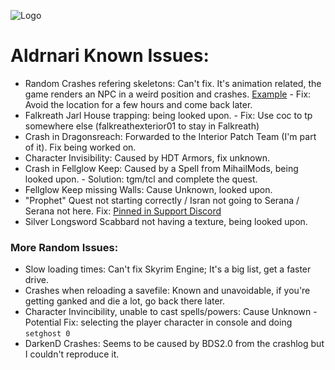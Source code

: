 ![Logo](https://i.imgur.com/qOPBy7D.png)

# Aldrnari Known Issues:

- Random Crashes refering skeletons: Can't fix. It's animation related, the game renders an NPC in a weird position and crashes. [Example](https://pastebin.com/1rjAwJnp) - Fix: Avoid the location for a few hours and come back later.
- Falkreath Jarl House trapping: being looked upon. - Fix: Use coc to tp somewhere else (falkreathexterior01 to stay in Falkreath)
- Crash in Dragonsreach: Forwarded to the Interior Patch Team (I'm part of it). Fix being worked on.
- Character Invisibility: Caused by HDT Armors, fix unknown. 
- Crash in Fellglow Keep: Caused by a Spell from MihailMods, being looked upon. - Solution: tgm/tcl and complete the quest.
- Fellglow Keep missing Walls: Cause Unknown, looked upon.
- "Prophet" Quest not starting correctly / Isran not going to Serana / Serana not here. Fix: [Pinned in Support Discord](http://prntscr.com/1stoif9)
- Silver Longsword Scabbard not having a texture, being looked upon.

### More Random Issues:
- Slow loading times: Can't fix Skyrim Engine; It's a big list, get a faster drive.
- Crashes when reloading a savefile: Known and unavoidable, if you're getting ganked and die a lot, go back there later.
- Character Invincibility, unable to cast spells/powers: Cause Unknown - Potential Fix: selecting the player character in console and doing ``setghost 0``
- DarkenD Crashes: Seems to be caused by BDS2.0 from the crashlog but I couldn't reproduce it.
